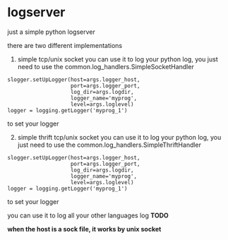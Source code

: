 # logserver
just a simple python logserver

there are two different implementations
1. simple tcp/unix socket
you can use it to log your python log, you just need to use the common.log_handlers.SimpleSocketHandler
```
slogger.setUpLogger(host=args.logger_host,
                    port=args.logger_port,
                    log_dir=args.logdir,
                    logger_name='myprog',
                    level=args.loglevel)
logger = logging.getLogger('myprog_1')
```
to set your logger


2. simple thrift tcp/unix socket
you can use it to log your python log, you just need to use the common.log_handlers.SimpleThriftHandler
```
slogger.setUpLogger(host=args.logger_host,
                    port=args.logger_port,
                    log_dir=args.logdir,
                    logger_name='myprog',
                    level=args.loglevel)
logger = logging.getLogger('myprog_1')
```
to set your logger

you can use it to log all your other languages log **TODO**

**when the host is a sock file, it works by unix socket**